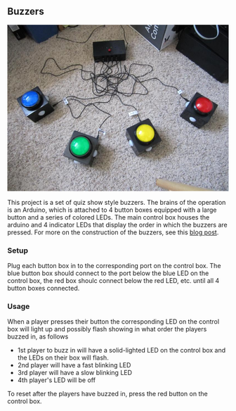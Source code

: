 **Buzzers**
-------

![IMG](buzzers.JPG)


This project is a set of quiz show style buzzers.  The brains of the operation is an Arduino, which is attached to 4 button boxes equipped with a large button and a series of colored LEDs.  The main control box houses the arduino and 4 indicator LEDs that display the order in which the buzzers are pressed.  For more on the construction of the buzzers, see this [blog post](http://sharpk60.blogspot.com/2014/12/quiz-show-buzzers.html).

### **Setup**

Plug each button box in to the corresponding port on the control box.  The blue button box should connect to the port below the blue LED on the control box, the red box shoulc connect below the red LED, etc. until all 4 button boxes connected.


### **Usage**

When a player presses their button the corresponding LED on the control box will light up and possibly flash showing in what order the players buzzed in, as follows
* 1st player to buzz in will have a solid-lighted LED on the control box and the LEDs on their box will flash.
* 2nd player will have a fast blinking LED
* 3rd player will have a slow blinking LED
* 4th player's LED will be off

To reset after the players have buzzed in, press the red button on the control box.
